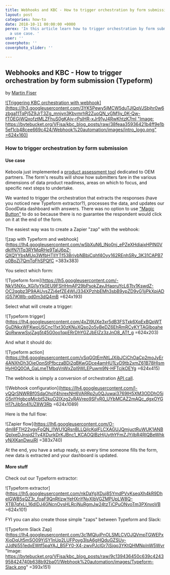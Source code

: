 ```yaml
---
title: Webhooks and KBC - How to trigger orchestration by form submission (Typeform)
layout: post
categories: how-to
date: 2018-10-11 00:00:00 +0000
perex: 'In this article learn how to trigger orchestration by form submission via
  a use case. '
user: ''
coverphoto: ''
coverphoto_slider: ''

---
```

## Webhooks and KBC - How to trigger orchestration by form submission (Typeform)

by [Martin Fiser](http://blog.keboola.com/author/22817)

[![Triggering KBC orchestration with webhook](https://lh3.googleusercontent.com/3YK5Pewy5jMCW5duTJlQqVJSbjhr0w6zbga11TqPj5Z9JrT3Zg_mnjyn3KbvmrhR2ZuoQN_vGM1iy_0K-Qw-fTOEGjWQxofztMLZFhuS0gKAjv-rPslHR-xJr91yJ4RwKhtzK7mI "Image: https://bytebucket.org/VFisa/kbc_blog_posts/raw/38feaa35936421b4ff9e1b5ef1cb48cee669c424/Webhook%20automation/images/intro_logo.png" =624x160)](http://blog.keboola.com/author/22817)

### How to trigger orchestration by form submission

#### Use case

Keboola just implemented a [product assessment tool](https://www.keboola.com/product-assessment) dedicated to OEM partners. The form's results will show how submitters fare in the various dimensions of data product readiness, areas on which to focus, and specific next steps to undertake.

We wanted to trigger the orchestration that extracts the responses (have you noticed new Typeform extractor?), processes the data, and updates our GoodData dashboard with answers. There was no option to use ["Magic Button"](http://wiki.keboola.com/pure-gooddata-hints/gooddata-widgets) to do so because there is no guarantee the respondent would click on it at the end of the form.

The easiest way was to create a Zapier "zap" with the webhook:

![zap with Typeform and webhook](https://lh4.googleusercontent.com/wSbXuN6_INo0nj_ePZeXHdiajxHPlN0VdkIfN7ITq3RYMqRHe9TalJ6pZ-QXQYYbsMUq3WfbHTIlYTf53BrjvbNBbjCqhf4Oyy162REnhSRy_3K31CAPB7o0BoZj7QmTqFhSPQfC =383x383)

You select which form:

![Typeform form](https://lh5.googleusercontent.com/-NkV5NXo_XGj1yYk0EU9FSHHmAP29bPsokZayJHaqruYcL6Ttv1KswdZ-OC2qgbz3P9AAUvsZZj4efZE4WlJ334XPzhbEMh3sbB9ypZD9vG1jjPkXpiADiG57jKWb-qd0m3dQ4mB =624x193)

Select what will create a trigger:

![Typeform trigger](https://lh4.googleusercontent.com/4xZI9UXe3xr5dB3FSTxk6XqExBQpWTGuDNkxWFKwoUSCnc11xt30zKNuXQso2o5yBeDZ6EhRmRCyKYTAGlboaheQoRwwwSyjZag5t45G0oo1qpERrDhYGZJbEIZz3zJnO8_ATf_g =624x203)

And what it should do:

![Typeform action](https://lh6.googleusercontent.com/vSqGGtEmNtLJXibJCiChOaCp2moJyEr4ANXhDh3OieOpnStPfbczaBDi2qBKwGDce4amHU1LyD9tb2xmZ61B78HIsmHyH0Q0OA_GaLmeTMbqVnWxZpl9WLEPuwm9N-HFTcjkOEYg =624x415)

The webhook is simply a conversion of orchestration [API call](http://docs.keboolaorchestratorv2api.apiary.io/).

![Webhook configuration](https://lh4.googleusercontent.com/l-vQQrSNWRBf0SdaOhoY4hirexNH6VARRp2u0QJuwai3769IH5XM3ODDhO5jG5nYHgbcqMjcbt52kuO2IXzg2yRAVreo9SFvR0_UYbMCAZ2mAQc_dgxOYGH17tJjb5n41UZ8W3Rb =624x1089)

Here is the full flow:

![Zapier flow](https://lh6.googleusercontent.com/O-dml8FTH22vgvFoQN_I1WU1QRsnBLLQjIcKqIFLCXAGUJQmjuctRuWUK1ANBQpIxeDJnsjd2Tv4XDurkDrKJBnc1_KCAOQIBzHjUythYFmZJYjlbR4RIQBeWhkyNjXKanDwujRI =383x740)

At the end, you have a setup ready, so every time someone fills the form, new data is extracted and your dashboard is updated.

#### More stuff

Check out our Typeform extractor:

![Typeform extractor](https://lh5.googleusercontent.com/nkDaYgXDuj85YmdPVyKseqXh4kR9DhelGWB5sQZ3r_foaF9QnRtlzwYeHXnYNyXlbVGZMPUpLW8Q-XTB7qfxLl_16dIDJ4GNcnOvsHLRcjNuRgmJw24tzTiCPuONvoTm3PXnvoVB =624x101)

FYI you can also create those simple "zaps" between Typeform and Slack:

![Typeform Slack Zap](https://lh4.googleusercontent.com/3c1MQIujPnOLSMLCVOJQVmpTGWEPxXioDqUt5mSO09YjSY1nUp2LUFPoyg3IsA6gHQduGZSUy-JJdNi551edxEWtf5paYAJ_B5FY0-X4-zwvPJclGr7iSjqo3YKtQHMNpInW5Wvr "Image: https://bytebucket.org/VFisa/kbc_blog_posts/raw/9c139436450c639c4243958424740b638b92ba01/Webhook%20automation/images/Typeform-Slack.png" =393x151)